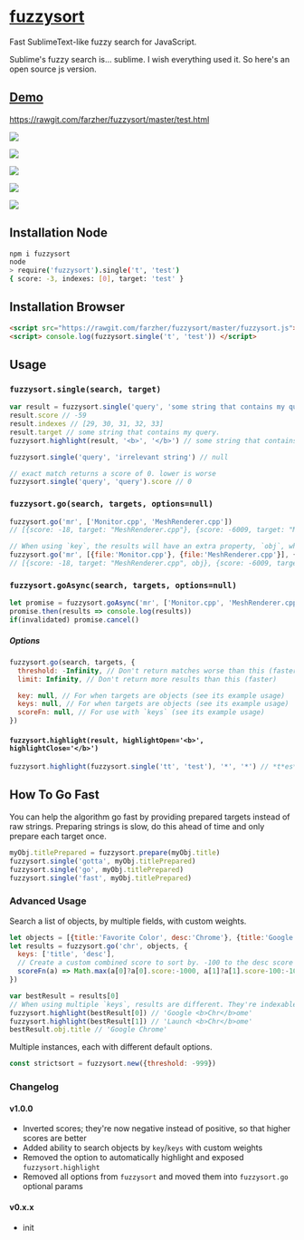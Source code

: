 # [fuzzysort](https://raw.github.com/farzher/fuzzysort/master/fuzzysort.js)

Fast SublimeText-like fuzzy search for JavaScript.

Sublime's fuzzy search is... sublime. I wish everything used it. So here's an open source js version.



## [Demo](https://rawgit.com/farzher/fuzzysort/master/test.html)

https://rawgit.com/farzher/fuzzysort/master/test.html

![](http://i.imgur.com/1M6ZrgS.gif)


![](http://i.imgur.com/kdZxnJ0.png)

![](http://i.imgur.com/4kKfMK4.png)

![](http://i.imgur.com/K8KMgcn.png)

![](http://i.imgur.com/PFIp7WR.png)



## Installation Node

```sh
npm i fuzzysort
node
> require('fuzzysort').single('t', 'test')
{ score: -3, indexes: [0], target: 'test' }
```


## Installation Browser

```html
<script src="https://rawgit.com/farzher/fuzzysort/master/fuzzysort.js"></script>
<script> console.log(fuzzysort.single('t', 'test')) </script>
```




## Usage

### `fuzzysort.single(search, target)`

```js
var result = fuzzysort.single('query', 'some string that contains my query.')
result.score // -59
result.indexes // [29, 30, 31, 32, 33]
result.target // some string that contains my query.
fuzzysort.highlight(result, '<b>', '</b>') // some string that contains my <b>query</b>.

fuzzysort.single('query', 'irrelevant string') // null

// exact match returns a score of 0. lower is worse
fuzzysort.single('query', 'query').score // 0
```


### `fuzzysort.go(search, targets, options=null)`

```js
fuzzysort.go('mr', ['Monitor.cpp', 'MeshRenderer.cpp'])
// [{score: -18, target: "MeshRenderer.cpp"}, {score: -6009, target: "Monitor.cpp"}]

// When using `key`, the results will have an extra property, `obj`, which referencese the original obj
fuzzysort.go('mr', [{file:'Monitor.cpp'}, {file:'MeshRenderer.cpp'}], {key: 'file'})
// [{score: -18, target: "MeshRenderer.cpp", obj}, {score: -6009, target: "Monitor.cpp", obj}]
```

### `fuzzysort.goAsync(search, targets, options=null)`

```js
let promise = fuzzysort.goAsync('mr', ['Monitor.cpp', 'MeshRenderer.cpp'])
promise.then(results => console.log(results))
if(invalidated) promise.cancel()
```

##### Options

```js
fuzzysort.go(search, targets, {
  threshold: -Infinity, // Don't return matches worse than this (faster)
  limit: Infinity, // Don't return more results than this (faster)

  key: null, // For when targets are objects (see its example usage)
  keys: null, // For when targets are objects (see its example usage)
  scoreFn: null, // For use with `keys` (see its example usage)
})
```

#### `fuzzysort.highlight(result, highlightOpen='<b>', highlightClose='</b>')`

```js
fuzzysort.highlight(fuzzysort.single('tt', 'test'), '*', '*') // *t*es*t*
```



## How To Go Fast

You can help the algorithm go fast by providing prepared targets instead of raw strings. Preparing strings is slow, do this ahead of time and only prepare each target once.

```js
myObj.titlePrepared = fuzzysort.prepare(myObj.title)
fuzzysort.single('gotta', myObj.titlePrepared)
fuzzysort.single('go', myObj.titlePrepared)
fuzzysort.single('fast', myObj.titlePrepared)
```


### Advanced Usage

Search a list of objects, by multiple fields, with custom weights.

```js
let objects = [{title:'Favorite Color', desc:'Chrome'}, {title:'Google Chrome', desc:'Launch Chrome'}]
let results = fuzzysort.go('chr', objects, {
  keys: ['title', 'desc'],
  // Create a custom combined score to sort by. -100 to the desc score makes it a worse match
  scoreFn(a) => Math.max(a[0]?a[0].score:-1000, a[1]?a[1].score-100:-1000)
})

var bestResult = results[0]
// When using multiple `keys`, results are different. They're indexable to get each normal result
fuzzysort.highlight(bestResult[0]) // 'Google <b>Chr</b>ome'
fuzzysort.highlight(bestResult[1]) // 'Launch <b>Chr</b>ome'
bestResult.obj.title // 'Google Chrome'
```

Multiple instances, each with different default options.

```js
const strictsort = fuzzysort.new({threshold: -999})
```


### Changelog

#### v1.0.0

- Inverted scores; they're now negative instead of positive, so that higher scores are better
- Added ability to search objects by `key`/`keys` with custom weights
- Removed the option to automatically highlight and exposed `fuzzysort.highlight`
- Removed all options from `fuzzysort` and moved them into `fuzzysort.go` optional params

#### v0.x.x

- init
